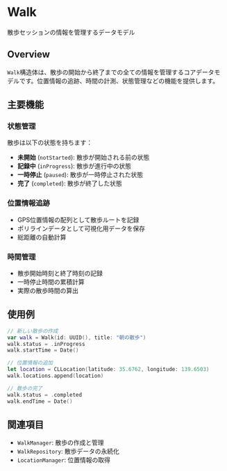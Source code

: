 # Walk

散歩セッションの情報を管理するデータモデル

## Overview

`Walk`構造体は、散歩の開始から終了までの全ての情報を管理するコアデータモデルです。位置情報の追跡、時間の計測、状態管理などの機能を提供します。

## 主要機能

### 状態管理
散歩は以下の状態を持ちます：
- **未開始** (`notStarted`): 散歩が開始される前の状態
- **記録中** (`inProgress`): 散歩が進行中の状態  
- **一時停止** (`paused`): 散歩が一時停止された状態
- **完了** (`completed`): 散歩が終了した状態

### 位置情報追跡
- GPS位置情報の配列として散歩ルートを記録
- ポリラインデータとして可視化用データを保存
- 総距離の自動計算

### 時間管理
- 散歩開始時刻と終了時刻の記録
- 一時停止時間の累積計算
- 実際の散歩時間の算出

## 使用例

```swift
// 新しい散歩の作成
var walk = Walk(id: UUID(), title: "朝の散歩")
walk.status = .inProgress
walk.startTime = Date()

// 位置情報の追加
let location = CLLocation(latitude: 35.6762, longitude: 139.6503)
walk.locations.append(location)

// 散歩の完了
walk.status = .completed
walk.endTime = Date()
```

## 関連項目

- ``WalkManager``: 散歩の作成と管理
- ``WalkRepository``: 散歩データの永続化
- ``LocationManager``: 位置情報の取得